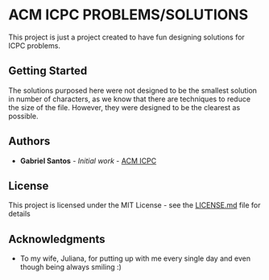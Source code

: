 # ACM ICPC PROBLEMS/SOLUTIONS

This project is just a project created to have fun designing solutions for ICPC problems.

## Getting Started

The solutions purposed here were not designed to be the smallest solution in number of characters, as we know that there are techniques to reduce the size of the file. However, they were designed to be the clearest as possible. 

## Authors

* **Gabriel Santos** - *Initial work* - [ACM ICPC](https://github.com/gabrielmsantos/acmicpc.git)

## License

This project is licensed under the MIT License - see the [LICENSE.md](LICENSE.md) file for details

## Acknowledgments

* To my wife, Juliana, for putting up with me every single day and even though being always smiling :)


